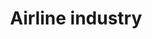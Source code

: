 ---
title: Airline industry
longTitle: 'Airline industry'
tags:
- gccommon
usedFor:
- "[[Air transport industry]]"
---